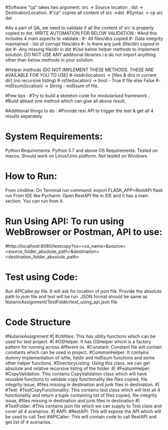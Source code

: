#Software "cp" takes two argument. src -> Source location , dst -> DestinationLocation.
#"cp" copies all content of src ->dst.
#Syntax -> cp src dst


#As a part of QA, we need to validate if all the content of src is properly copied to dst. WRITE AUTOMATION FOR BELOW VALIDATION :
#And this includes 4 main aspects to validate :
#- All files/dirs copied
#- Data integrity maintained - list of corrupt files/dirs
#- Is there any junk (file/dir) copied in dst
#- Any missing file/dir in dst
#Use below helper methods to implement solution. DO NOT USE ANY additional libraries i.e do not import anything other than below methods in your solution.


#Helper methods (DO NOT IMPLEMENT THESE METHODS. THESE ARE AVAILABLE FOR YOU TO USE)
#-listdir(location) -> [files & dirs in current dir] (no recursive listing)
#-isfile(location) -> bool - True if file else False
#-md5sum(location) -> String - md5sum of file.


#Few tips :
#Try to build a skeleton code for modularised framework .
#Build atleast one method which can give all above result.

#Additional things to do :
#Provide rest API to trigger the test & get all 4 results separately

# System Requirements:
Python Requirements: Python 3.7 and above
OS Requirements: Tested on macos. Should work on Linux/Unix platform. Not tested on Windows.

# How to Run:
From cmdline:
  On Terminal run command:
  export FLASK_APP=RestAPI
  flask run
From IDE like Pycharm:
  Open RestAPI file in IDE and it has a main section. You can run from it.
  
# Run Using API: To run using WebBrowser or Postman, API to use:
#http://localhost:8080/testcopy?os=<os_name>&source=<source_folder_absolute_path>&destination=<destination_folder_absolute_path>
  
# Test using Code:
Run APICaller.py file. It will ask for location of json file. Provide the absolute path to json file and test will be run.
JSON format should be same as NutanixAssignment/TestFolder/test_using_api.json file

# Code Structure
#NutanixAssignment
#|
  #Utilities: This has utility functions which can be used for test project.
  #|
    #OSHelper: It has OSHelper which is a factory pattern for running across different os. 
    #Constant: Constant file will contain constants which can be used in project.
    #CommonHelper: It contains dummy implementation of isfile, listdir and md5sum functions and some other helper functions.
    #DirectoryListing: Using this class, we can get absolute and relative recursive listing of the folder.
  #|
  #FeatureHelper:
    #CopyValidation: This contains CopyValidation class which will have reusable functions to validate copy functionality like files copied, file integrity issue,       #files missing in destination and junk files in destination.
  #|
  #Test:
    #TestCopyFunctionality: This contains test class which will test all 4 functionality and return a tuple containing list of files copied, file integrity issue,       #files missing in destination and junk files in destination
  #|
  #TestFolder:
    #This contains json file which we can supply to Test class and cover all 4 scenarios.
  #|
  #API:
    #RestAPI: This will expose the API which will be used to call Test
    #APICaller: This will contain code to call RestAPI and get list of 4 scenarios.

